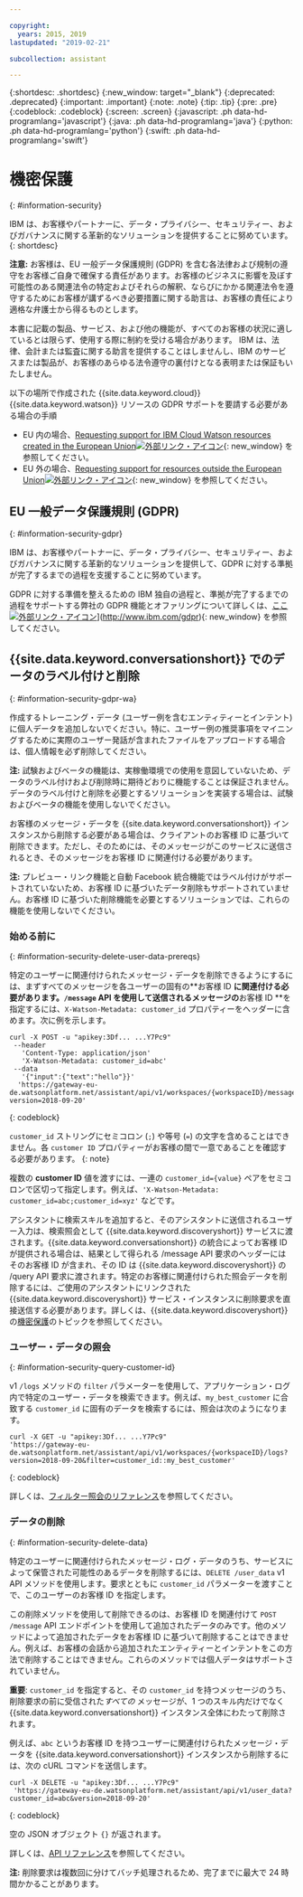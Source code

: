 ```yaml
---

copyright:
  years: 2015, 2019
lastupdated: "2019-02-21"

subcollection: assistant

---
```


{:shortdesc: .shortdesc}
{:new_window: target="_blank"}
{:deprecated: .deprecated}
{:important: .important}
{:note: .note}
{:tip: .tip}
{:pre: .pre}
{:codeblock: .codeblock}
{:screen: .screen}
{:javascript: .ph data-hd-programlang='javascript'}
{:java: .ph data-hd-programlang='java'}
{:python: .ph data-hd-programlang='python'}
{:swift: .ph data-hd-programlang='swift'}

# 機密保護
{: #information-security}

IBM は、お客様やパートナーに、データ・プライバシー、セキュリティー、およびガバナンスに関する革新的なソリューションを提供することに努めています。
{: shortdesc}

**注意:**
お客様は、EU 一般データ保護規則 (GDPR) を含む各法律および規制の遵守をお客様ご自身で確保する責任があります。お客様のビジネスに影響を及ぼす可能性のある関連法令の特定およびそれらの解釈、ならびにかかる関連法令を遵守するためにお客様が講ずるべき必要措置に関する助言は、お客様の責任により適格な弁護士から得るものとします。

本書に記載の製品、サービス、および他の機能が、すべてのお客様の状況に適しているとは限らず、使用する際に制約を受ける場合があります。 IBM は、法律、会計または監査に関する助言を提供することはしませんし、IBM のサービスまたは製品が、お客様のあらゆる法令遵守の裏付けとなる表明または保証もいたしません。

以下の場所で作成された {{site.data.keyword.cloud}} {{site.data.keyword.watson}} リソースの GDPR サポートを要請する必要がある場合の手順

- EU 内の場合、[Requesting support for IBM Cloud Watson resources created in the European Union![外部リンク・アイコン](../../icons/launch-glyph.svg "外部リンク・アイコン")](https://cloud.ibm.com/docs/services/watson/getting-started-gdpr-sar#request-EU){: new_window} を参照してください。
- EU 外の場合、[Requesting support for resources outside the European Union![外部リンク・アイコン](../../icons/launch-glyph.svg "外部リンク・アイコン")](https://cloud.ibm.com/docs/services/watson/getting-started-gdpr-sar#request-non-EU){: new_window} を参照してください。

## EU 一般データ保護規則 (GDPR)
{: #information-security-gdpr}

IBM は、お客様やパートナーに、データ・プライバシー、セキュリティー、およびガバナンスに関する革新的なソリューションを提供して、GDPR  に対する準拠が完了するまでの過程を支援することに努めています。

GDPR に対する準備を整えるための IBM 独自の過程と、準拠が完了するまでの過程をサポートする弊社の GDPR 機能とオファリングについて詳しくは、[ここ![外部リンク・アイコン](../../icons/launch-glyph.svg "外部リンク・アイコン")](../../icons/launch-glyph.svg "外部リンク・アイコン")](http://www.ibm.com/gdpr){: new_window} を参照してください。

## {{site.data.keyword.conversationshort}} でのデータのラベル付けと削除
{: #information-security-gdpr-wa}

作成するトレーニング・データ (ユーザー例を含むエンティティーとインテント) に個人データを追加しないでください。特に、ユーザー例の推奨事項をマイニングするために実際のユーザー発話が含まれたファイルをアップロードする場合は、個人情報を必ず削除してください。

**注:** 試験およびベータの機能は、実稼働環境での使用を意図していないため、データのラベル付けおよび削除時に期待どおりに機能することは保証されません。 データのラベル付けと削除を必要とするソリューションを実装する場合は、試験およびベータの機能を使用しないでください。

お客様のメッセージ・データを {{site.data.keyword.conversationshort}} インスタンスから削除する必要がある場合は、クライアントのお客様 ID に基づいて削除できます。ただし、そのためには、そのメッセージがこのサービスに送信されるとき、そのメッセージをお客様 ID に関連付ける必要があります。

**注:** プレビュー・リンク機能と自動 Facebook 統合機能ではラベル付けがサポートされていないため、お客様 ID に基づいたデータ削除もサポートされていません。お客様 ID に基づいた削除機能を必要とするソリューションでは、これらの機能を使用しないでください。

### 始める前に
{: #information-security-delete-user-data-prereqs}

特定のユーザーに関連付けられたメッセージ・データを削除できるようにするには、まずすべてのメッセージを各ユーザーの固有の**お客様 ID **に関連付ける必要があります。`/message` API を使用して送信されるメッセージの**お客様 ID **を指定するには、`X-Watson-Metadata: customer_id` プロパティーをヘッダーに含めます。次に例を示します。

```
curl -X POST -u "apikey:3Df... ...Y7Pc9"
 --header
   'Content-Type: application/json'
   'X-Watson-Metadata: customer_id=abc'
 --data
   '{"input":{"text":"hello"}}'
  'https://gateway-eu-de.watsonplatform.net/assistant/api/v1/workspaces/{workspaceID}/message?version=2018-09-20'
```
{: codeblock}

`customer_id` ストリングにセミコロン (`;`) や等号 (`=`) の文字を含めることはできません。各 `customer ID` プロパティーがお客様の間で一意であることを確認する必要があります。
{: note}

複数の **customer ID** 値を渡すには、一連の `customer_id={value}` ペアをセミコロンで区切って指定します。例えば、`'X-Watson-Metadata: customer_id=abc;customer_id=xyz'` などです。

アシスタントに検索スキルを追加すると、そのアシスタントに送信されるユーザー入力は、検索照会として {{site.data.keyword.discoveryshort}} サービスに渡されます。{{site.data.keyword.conversationshort}} の統合によってお客様 ID が提供される場合は、結果として得られる /message API 要求のヘッダーにはそのお客様 ID が含まれ、その ID は {{site.data.keyword.discoveryshort}} の /query API 要求に渡されます。特定のお客様に関連付けられた照会データを削除するには、ご使用のアシスタントにリンクされた {{site.data.keyword.discoveryshort}} サービス・インスタンスに削除要求を直接送信する必要があります。詳しくは、{{site.data.keyword.discoveryshort}} の[機密保護](https://cloud.ibm.com/docs/services/discovery/information-security#gdpr-discovery)のトピックを参照してください。

### ユーザー・データの照会
{: #information-security-query-customer-id}

v1 `/logs` メソッドの `filter` パラメーターを使用して、アプリケーション・ログ内で特定のユーザー・データを検索できます。例えば、`my_best_customer` に合致する `customer_id` に固有のデータを検索するには、照会は次のようになります。

``` curl
curl -X GET -u "apikey:3Df... ...Y7Pc9"
'https://gateway-eu-de.watsonplatform.net/assistant/api/v1/workspaces/{workspaceID}/logs?version=2018-09-20&filter=customer_id::my_best_customer'
```
{: codeblock}

詳しくは、[フィルター照会のリファレンス](/docs/services/assistant?topic=assistant-filter-reference)を参照してください。

### データの削除
{: #information-security-delete-data}

特定のユーザーに関連付けられたメッセージ・ログ・データのうち、サービスによって保管された可能性のあるデータを削除するには、`DELETE /user_data` v1 API メソッドを使用します。要求とともに `customer_id` パラメーターを渡すことで、このユーザーのお客様 ID を指定します。

この削除メソッドを使用して削除できるのは、お客様 ID を関連付けて `POST /message` API エンドポイントを使用して追加されたデータのみです。他のメソッドによって追加されたデータをお客様 ID に基づいて削除することはできません。例えば、お客様の会話から追加されたエンティティーとインテントをこの方法で削除することはできません。これらのメソッドでは個人データはサポートされていません。

**重要**: `customer_id` を指定すると、その `customer_id` を持つメッセージのうち、削除要求の前に受信された*すべての* メッセージが、1 つのスキル内だけでなく {{site.data.keyword.conversationshort}} インスタンス全体にわたって削除されます。

例えば、`abc` というお客様 ID を持つユーザーに関連付けられたメッセージ・データを {{site.data.keyword.conversationshort}} インスタンスから削除するには、次の cURL コマンドを送信します。

```
curl -X DELETE -u "apikey:3Df... ...Y7Pc9"
 'https://gateway-eu-de.watsonplatform.net/assistant/api/v1/user_data?customer_id=abc&version=2018-09-20'
```
{: codeblock}

空の JSON オブジェクト `{}` が返されます。

詳しくは、[API リファレンス](https://cloud.ibm.com/apidocs/assistant?curl=#delete-labeled-data)を参照してください。

**注:** 削除要求は複数回に分けてバッチ処理されるため、完了までに最大で 24 時間かかることがあります。
